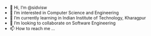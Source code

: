 - 👋 Hi, I’m @sidvisw
- 👀 I’m interested in Computer Science and Engineering
- 🌱 I’m currently learning in Indian Institute of Technology, Kharagpur
- 💞️ I’m looking to collaborate on Software Engineering
- 📫 How to reach me ...

<!---
sidvisw/sidvisw is a ✨ special ✨ repository because its `README.md` (this file) appears on your GitHub profile.
You can click the Preview link to take a look at your changes.
--->
